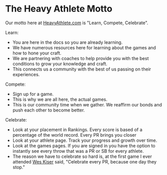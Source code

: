 # The Heavy Athlete Motto

Our motto here at [HeavyAthlete.com](https://heavyathlete.com) is "Learn, Compete, Celebrate".

Learn:
- You are here in the docs so you are already learning.
- We have numerous resources here for learning about the games and how to hone your craft.
- We are partnering with coaches to help provide you with the best conditions to grow your knowledge and craft.
- This connects us a community with the best of us passing on their experiences.

Compete:
- Sign up for a game.
- This is why we are all here, the actual games.
- This is our community time when we gather. We reaffirm our bonds and push each other to become better.

Celebrate:
- Look at your placement in Rankings. Every score is based of a percentage of the world record. Every PR brings you closer
- Look at your athlete page. Track your progress and growth over time.
- Look at the games pages. If you are signed in you have the option to instantly see every throw that was a PR or SB for every athlete.
- The reason we have to celebrate so hard is, at the first game I ever attended [Wes Kiser](https://heavyathlete.com/athlete/nasga4044/) said, "Celebrate every PR, because one day they stop."